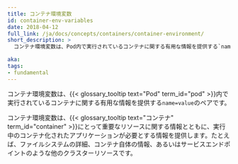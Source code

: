 ```yaml
---
title: コンテナ環境変数
id: container-env-variables
date: 2018-04-12
full_link: /ja/docs/concepts/containers/container-environment/
short_description: >
  コンテナ環境変数は、Pod内で実行されているコンテナに関する有用な情報を提供する`name=value`のペアです。

aka:
tags:
- fundamental
---
```

 コンテナ環境変数は、{{< glossary_tooltip text="Pod" term_id="pod" >}}内で実行されているコンテナに関する有用な情報を提供する`name=value`のペアです。

<!--more-->

コンテナ環境変数は、{{< glossary_tooltip text="コンテナ" term_id="container" >}}にとって重要なリソースに関する情報とともに、実行中のコンテナ化されたアプリケーションが必要とする情報を提供します。たとえば、ファイルシステムの詳細、コンテナ自体の情報、あるいはサービスエンドポイントのような他のクラスターリソースです。
